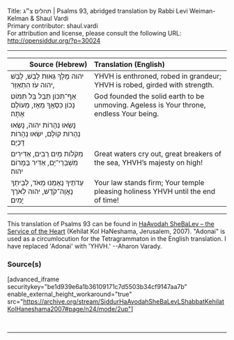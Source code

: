 <html>
<head></head>
<body>
Title: תהלים צ״ג | Psalms 93, abridged translation by Rabbi Levi Weiman-Kelman & Shaul Vardi<br />
Primary contributor: shaul.vardi<br />
For attribution and license, please consult the following URL: <a href="http://opensiddur.org/?p=30024">http://opensiddur.org/?p=30024</a>
<p />
<hr />

<table style="margin-left: auto;margin-right: auto;" class="draggable">
<thead><tr><th id="x" style="text-align: right;">Source (Hebrew)</th><th style="text-align: left;">Translation (English)</th></tr></thead>
<tbody>
<tr><td style="vertical-align:top;">
<div class="liturgy"><span lang="he">
יהוה מָלָךְ 
גֵּאוּת לָבֵשׁ, 
לָבֵשׁ יהוה 
עֹז הִתְאַזָּר, 
</span></div></td>
 
<td style="vertical-align:top;">
<div class="english">
YHVH is enthroned, 
robed in grandeur;
YHVH is robed, 
girded with strength.
</div></td></tr>


<tr><td style="vertical-align:top;">
<div class="liturgy"><span lang="he">
אַף־תִּכּוֹן תֵּבֵל בַּל תִּמּוֹט׃ 
נָכוֹן כִּסְאֲךָ מֵאָז, 
מֵעוֹלָם אָתָּה׃ 
</span></div></td>
 
<td style="vertical-align:top;">
<div class="english">
God founded the solid earth to be unmoving.
Ageless is Your throne, 
endless Your being.
</div></td></tr>


<tr><td style="vertical-align:top;">
<div class="liturgy"><span lang="he">
נָשְׂאוּ נְהָרוֹת יהוה, 
נָשְׂאוּ נְהָרוֹת קוֹלָם, 
יִשְׂאוּ נְהָרוֹת דָּכְיָם׃ 
</span></div></td>
 
<td style="vertical-align:top;">
<div class="english">

</div></td></tr>


<tr><td style="vertical-align:top;">
<div class="liturgy"><span lang="he">
מִקֹּלוֹת מַיִם רַבִּים, 
אַדִּירִים מִשְׁבְּרֵי־יָם, 
אַדִּיר בַּמָּרוֹם יהוה׃ 
</span></div></td>
 
<td style="vertical-align:top;">
<div class="english">
Great waters cry out, 
great breakers of the sea,
YHVH’s majesty on high!
</div></td></tr>


<tr><td style="vertical-align:top;">
<div class="liturgy"><span lang="he">
עֵדֹתֶיךָ נֶאֶמְנוּ מְאֹד, 
לְבֵיתְךָ נָאֲוָה־קֹדֶשׁ, 
יהוה לְאֹרֶךְ יָמִים׃ 
</span></div></td>
 
<td style="vertical-align:top;">
<div class="english">
Your law stands firm; 
Your temple pleasing holiness
YHVH until the end of time!
</div></td></tr>
</tbody></table>

<hr />

This translation of Psalms 93 can be found in <a href="http://opensiddur.org/?p=12061">HaAvodah SheBaLev – the Service of the Heart</a> (Kehilat Kol HaNeshama, Jerusalem, 2007). "Adonai" is used as a circumlocution for the Tetragrammaton in the English translation.  I have replaced 'Adonai' with 'YHVH.' --Aharon Varady.

<h3>Source(s)</h3>

[advanced_iframe securitykey="be1d939e6a1b36109171c7d5503b34cf9147aa7b" enable_external_height_workaround="true" src="https://archive.org/stream/SiddurHaAvodahSheBaLevLShabbatKehilatKolHaneshama2007#page/n24/mode/2up"]

&nbsp;

<hr />

&nbsp;
</body>
</html>